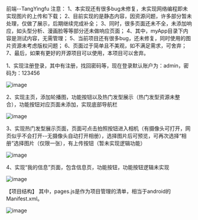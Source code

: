 前端--TangYingfu
注意：
  1、本实现还有很多bug未修复，未实现网络编程即未实现图片的上传和下载；
  2、目前实现的是静态内容，因资源问题，许多部分暂未处理，仅做了展示，后期继续完成补全；
  3、同时，很多页面还未不全，未添加响应，如头型分析、漫画脸等等部分还未做响应页面；
  4、其中，myApp目录下内容是测试内容，无需管理；
  5、当前项目还有很多bug，还未修复，同时使用的图片资源未考虑版权问题；
  6、页面过于简单且不美观，如不满足需求，可舍弃；
  7、最后，如果有更好的开源项目可以使用，本项目可以舍弃。
  
1、实现注册登录，其中有注册，找回密码等，现在登录默认账户为：admin，密码为：123456

![image](https://user-images.githubusercontent.com/81294772/149372040-93af2a8a-ca74-458c-b329-095bd791bdd6.png)

2、实现主页，添加轮播图，功能按钮以及热门发型展示（热门发型资源未整合），功能按钮对应页面未添加，实现底部导航栏

![image](https://user-images.githubusercontent.com/81294772/149372084-b97af6fc-610d-4bbb-95eb-496869f1fe32.png)

3、实现热门发型展示页面，页面可点击拍照按钮进入相机（有摄像头可打开，网页似乎不会打开--无摄像头自动打开相册），选择图片后可预览，可再次选择“相册”选择图片（仅限一张），有上传按钮（暂未实现逻辑功能）

![image](https://user-images.githubusercontent.com/81294772/149372146-131334cc-2a3d-4557-b937-f119d7d50210.png)

4、实现“我的信息”页面，包含信息页，功能按钮，功能按钮逻辑未实现

![image](https://user-images.githubusercontent.com/81294772/149372200-ee24036b-b3fb-4f37-8fb1-8e7e73e9228f.png)

【项目结构】
其中，pages.js是作为项目管理的清单，相当于android的Manifest.xml。

![image](https://user-images.githubusercontent.com/81294772/149372698-44ad6227-449b-4678-9ab4-b05a935d1243.png)
